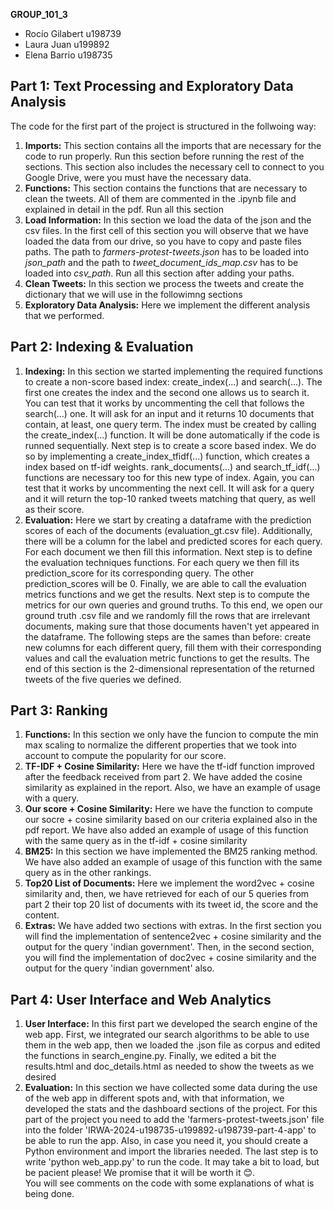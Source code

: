 **GROUP_101_3**
* Rocío Gilabert u198739
* Laura Juan     u199892
* Elena Barrio   u198735

## Part 1: Text Processing and Exploratory Data Analysis
The code for the first part of the project is structured in the follwoing way:
1. **Imports:** This section contains all the imports that are necessary for the code to run properly. Run this section before running the rest of the sections.
   This section also includes the necessary cell to connect to you Google Drive, were you must have the necessary data.
2. **Functions:** This section contains the functions that are necessary to clean the tweets. All of them are commented in the .ipynb file and explained in detail in the pdf.
   Run all this section 
3. **Load Information:** In this section we load the data of the json and the csv files. In the first cell of this section you will observe that we have loaded the data from our drive,
   so you have to copy and paste files paths. The path to *farmers-protest-tweets.json* has to be loaded into *json_path* and the path to *tweet_document_ids_map.csv* has to be loaded into *csv_path*.
   Run all this section after adding your paths.
4. **Clean Tweets:** In this section we process the tweets and create the dictionary that we will use in the followimng sections
5. **Exploratory Data Analysis:** Here we implement the different analysis that we performed.


## Part 2: Indexing & Evaluation
1. **Indexing:** In this section we started implementing the required functions to create a non-score based index: create_index(...) and search(...). The first one creates the index and the second one allows us to search it. You can test that it works by uncommenting the cell that follows the search(...) one. It will ask for an input and it returns 10 documents that contain, at least, one query term. The index must be created by calling the create_index(...) function. It will be done automatically if the code is runned sequentially. 
	Next step is to create a score based index. We do so by implementing a create_index_tfidf(...) function, which creates a index based on tf-idf weights. rank_documents(...) and search_tf_idf(...) functions are necessary too for this new type of index. Again, you can test that it works by uncommenting the next cell. It will ask for a query and it will return the top-10 ranked tweets matching that query, as well as their score. 
2. **Evaluation:** Here we start by creating a dataframe with the prediction scores of each of the documents (evaluation_gt.csv file). Additionally, there will be a column for the label and predicted scores for each query. For each document we then fill this information. Next step is to define the evaluation techniques functions. For each query we then fill its prediction_score for its corresponding query. The other prediction_scores will be 0. Finally, we are able to call the evaluation metrics functions and we get the results. Next step is to compute the metrics for our own queries and ground truths. To this end, we open our ground truth .csv file and we randomly fill the rows that are irrelevant documents, making sure that those documents haven't yet appeared in the dataframe. The following steps are the sames than before: create new columns for each different query, fill them with their corresponding values and call the evaluation metric functions to get the results. The end of this section is the 2-dimensional representation of the returned tweets of the five queries we defined.

## Part 3: Ranking
1. **Functions:** In this section we only have the funcion to compute the min max scaling to normalize the different properties that we took into account to compute the popularity for our score.
2. **TF-IDF + Cosine Similarity:** Here we have the tf-idf function improved after the feedback received from part 2. We have added the cosine similarity as explained in the report. Also, we have an example of usage with a query.
3. **Our score + Cosine Similarity:** Here we have the function to compute our socre + cosine similarity based on our criteria explained also in the pdf report. We have also added an example of usage of this function with the same query as in the tf-idf + cosine similarity
4. **BM25:** In this section we have implemented the BM25 ranking method. We have also added an example of usage of this function with the same query as in the other rankings.
5. **Top20 List of Documents:** Here we implement the word2vec + cosine similarity and, then, we have retrieved for each of our 5 queries from part 2 their top 20 list of documents with its tweet id, the score and the content.
6. **Extras:** We have added two sections with extras. In the first section you will find the implementation of sentence2vec + cosine similarity and the output for the query 'indian government'. Then, in the second section, you will find the implementation of doc2vec + cosine similarity and the output for the query 'indian government' also.

## Part 4: User Interface and Web Analytics
1. **User Interface:** In this first part we developed the search engine of the web app. First, we integrated our search algorithms to be able to use them in the web app, then we loaded the .json file as corpus and edited the functions in search_engine.py. Finally, we edited a bit the results.html and doc_details.html as needed to show the tweets as we desired
2. **Evaluation:** In this section we have collected some data during the use of the web app in different spots and, with that information, we developed the stats and the dashboard sections of the project.
For this part of the project you need to add the 'farmers-protest-tweets.json' file into the folder 'IRWA-2024-u198735-u199892-u198739-part-4-app' to be able to run the app. Also, in case you need it, you should create a Python environment and import the libraries needed. The last step is to write 'python web_app.py' to run the code. It may take a bit to load, but be pacient please! We promise that it will be worth it 😊.  
You will see comments on the code with some explanations of what is being done.
